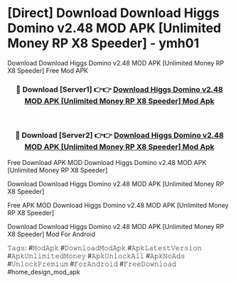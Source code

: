 # [Direct] Download Download Higgs Domino v2.48 MOD APK [Unlimited Money RP X8 Speeder] - ymh01
Download Download Higgs Domino v2.48 MOD APK [Unlimited Money RP X8 Speeder] Free Mod APK

<div align="center">
<h3>🔴 Download [Server1] 👉👉 <a href="https://apk-comot.site?title=Download_Higgs_Domino_v2.48_MOD_APK_[Unlimited_Money_RP_X8_Speeder]">Download Higgs Domino v2.48 MOD APK [Unlimited Money RP X8 Speeder] Mod Apk</a></h3><br>

<h3>🔴 Download [Server2] 👉👉 <a href="https://apk-comot.site?title=Download_Higgs_Domino_v2.48_MOD_APK_[Unlimited_Money_RP_X8_Speeder]">Download Higgs Domino v2.48 MOD APK [Unlimited Money RP X8 Speeder] Mod Apk</a></h3>
</div>


Free Download APK MOD Download Higgs Domino v2.48 MOD APK [Unlimited Money RP X8 Speeder]

Download Download Higgs Domino v2.48 MOD APK [Unlimited Money RP X8 Speeder] 

Free APK MOD Download Higgs Domino v2.48 MOD APK [Unlimited Money RP X8 Speeder] 

Download Download Higgs Domino v2.48 MOD APK [Unlimited Money RP X8 Speeder] Mod For Android

𝚃𝚊𝚐𝚜: #𝙼𝚘𝚍𝙰𝚙𝚔 #𝙳𝚘𝚠𝚗𝚕𝚘𝚊𝚍𝙼𝚘𝚍𝙰𝚙𝚔 #𝙰𝚙𝚔𝙻𝚊𝚝𝚎𝚜𝚝𝚅𝚎𝚛𝚜𝚒𝚘𝚗 #𝙰𝚙𝚔𝚄𝚗𝚕𝚒𝚖𝚒𝚝𝚎𝚍𝙼𝚘𝚗𝚎𝚢 #𝙰𝚙𝚔𝚄𝚗𝚕𝚘𝚌𝚔𝙰𝚕𝚕 #𝙰𝚙𝚔𝙽𝚘𝙰𝚍𝚜 #𝚄𝚗𝚕𝚘𝚌𝚔𝙿𝚛𝚎𝚖𝚒𝚞𝚖 #𝙵𝚘𝚛𝙰𝚗𝚍𝚛𝚘𝚒𝚍 #𝙵𝚛𝚎𝚎𝙳𝚘𝚠𝚗𝚕𝚘𝚊𝚍 #home_design_mod_apk